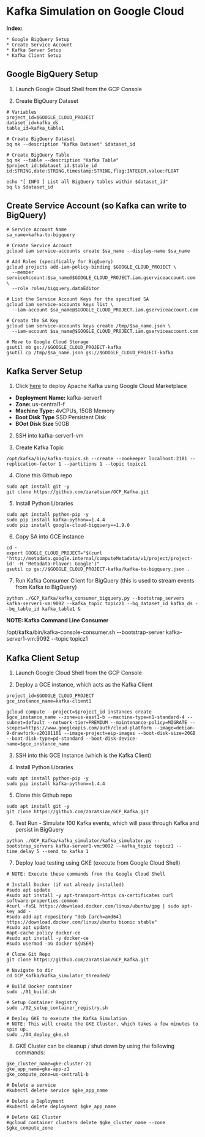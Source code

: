 # Kafka Simulation on Google Cloud

**Index:**

    * Google BigQuery Setup
    * Create Service Account
    * Kafka Server Setup
    * Kafka Client Setup


## Google BigQuery Setup

1. Launch Google Cloud Shell from the GCP Console

2. Create BigQuery Dataset

```
# Variables
project_id=$GOOGLE_CLOUD_PROJECT
dataset_id=kafka_ds
table_id=kafka_table1

# Create BigQuery Dataset
bq mk --description "Kafka Dataset" $dataset_id

# Create BigQuery Table
bq mk --table --description "Kafka Table" $project_id:$dataset_id.$table_id id:STRING,date:STRING,timestamp:STRING,flag:INTEGER,value:FLOAT

echo "[ INFO ] List all BigQuery tables within $dataset_id"
bq ls $dataset_id
```

## Create Service Account (so Kafka can write to BigQuery)

```
# Service Account Name
sa_name=kafka-to-bigquery

# Create Service Account
gcloud iam service-accounts create $sa_name --display-name $sa_name

# Add Roles (specifically for BigQuery)
gcloud projects add-iam-policy-binding $GOOGLE_CLOUD_PROJECT \
  --member serviceAccount:$sa_name@$GOOGLE_CLOUD_PROJECT.iam.gserviceaccount.com \
  --role roles/bigquery.dataEditor

# List the Service Account Keys for the specified SA
gcloud iam service-accounts keys list \
  --iam-account $sa_name@$GOOGLE_CLOUD_PROJECT.iam.gserviceaccount.com

# Create the SA Key
gcloud iam service-accounts keys create /tmp/$sa_name.json \
  --iam-account $sa_name@$GOOGLE_CLOUD_PROJECT.iam.gserviceaccount.com

# Move to Google Cloud Storage
gsutil mb gs://$GOOGLE_CLOUD_PROJECT-kafka
gsutil cp /tmp/$sa_name.json gs://$GOOGLE_CLOUD_PROJECT-kafka
```

## Kafka Server Setup

1. Click [here](https://console.cloud.google.com/marketplace/details/click-to-deploy-images/kafka?q=kafka) to deploy Apache Kafka using Google Cloud Marketplace

  * **Deployment Name:** kafka-server1
  * **Zone:** us-central1-f
  * **Machine Type:** 4vCPUs, 15GB Memory
  * **Boot Disk Type** SSD Persistent Disk
  * **BOot Disk Size** 50GB

2. SSH into kafka-server1-vm

3. Create Kafka Topic

```
/opt/kafka/bin/kafka-topics.sh --create --zookeeper localhost:2181 --replication-factor 1 --partitions 1 --topic topicz1 
```

4. Clone this Github repo

```
sudo apt install git -y
git clone https://github.com/zaratsian/GCP_Kafka.git
```

5. Install Python Libraries

```
sudo apt install python-pip -y
sudo pip install kafka-python==1.4.4
sudo pip install google-cloud-bigquery==1.9.0
```

6. Copy SA into GCE instance

```
cd ~
export GOOGLE_CLOUD_PROJECT="$(curl 'http://metadata.google.internal/computeMetadata/v1/project/project-id' -H 'Metadata-Flavor: Google')"
gsutil cp gs://$GOOGLE_CLOUD_PROJECT-kafka/kafka-to-bigquery.json .
```

7. Run Kafka Consumer Client for BigQuery (this is used to stream events from Kafka to BigQuery)

```
python ./GCP_Kafka/kafka_consumer_bigquery.py --bootstrap_servers kafka-server1-vm:9092 --kafka_topic topicz1 --bq_dataset_id kafka_ds --bq_table_id kafka_table1 &
```

**NOTE: Kafka Command Line Consumer**

/opt/kafka/bin/kafka-console-consumer.sh --bootstrap-server kafka-server1-vm:9092 --topic topicz1


## Kafka Client Setup

1. Launch Google Cloud Shell from the GCP Console

2. Deploy a GCE instance, which acts as the Kafka Client

```
project_id=$GOOGLE_CLOUD_PROJECT
gce_instance_name=kafka-client1

gcloud compute --project=$project_id instances create $gce_instance_name --zone=us-east1-b --machine-type=n1-standard-4 --subnet=default --network-tier=PREMIUM --maintenance-policy=MIGRATE --scopes=https://www.googleapis.com/auth/cloud-platform --image=debian-9-drawfork-v20181101 --image-project=eip-images --boot-disk-size=20GB --boot-disk-type=pd-standard --boot-disk-device-name=$gce_instance_name
```

3. SSH into this GCE Instance (which is the Kafka Client)

4. Install Python Libraries

```
sudo apt install python-pip -y
sudo pip install kafka-python==1.4.4
```

5. Clone this Github repo

```
sudo apt install git -y
git clone https://github.com/zaratsian/GCP_Kafka.git
```

6. Test Run - Simulate 100 Kafka events, which will pass through Kafka and persist in BigQuery

```
python ./GCP_Kafka/kafka_simulator/kafka_simulator.py --bootstrap_servers kafka-server1-vm:9092 --kafka_topic topicz1 --time_delay 5 --send_to_kafka 1
```

7. Deploy load testing using GKE (execute from Google Cloud Shell)

```
# NOTE: Execute these commands from the Google Cloud Shell

# Install Docker (if not already installed)
#sudo apt update
#sudo apt install -y apt-transport-https ca-certificates curl software-properties-common
#curl -fsSL https://download.docker.com/linux/ubuntu/gpg | sudo apt-key add -
#sudo add-apt-repository "deb [arch=amd64] https://download.docker.com/linux/ubuntu bionic stable"
#sudo apt update
#apt-cache policy docker-ce
#sudo apt install -y docker-ce
#sudo usermod -aG docker ${USER}

# Clone Git Repo
git clone https://github.com/zaratsian/GCP_Kafka.git

# Navigate to dir
cd GCP_Kafka/kafka_simulator_threaded/

# Build Docker container
sudo ./01_build.sh

# Setup Container Registry
sudo ./02_setup_container_registry.sh

# Deploy GKE to execute the Kafka Simulation
# NOTE: This will create the GKE Cluster, which takes a few minutes to spin up.
sudo ./04_deploy_gke.sh
```

8. GKE Cluster can be cleanup / shut down by using the following commands:

```
gke_cluster_name=gke-cluster-z1
gke_app_name=gke-app-z1
gke_compute_zone=us-central1-b

# Delete a service
#kubectl delete service $gke_app_name

# Delete a Deployment
#kubectl delete deployment $gke_app_name

# Delete GKE Cluster
#gcloud container clusters delete $gke_cluster_name --zone $gke_compute_zone
```
